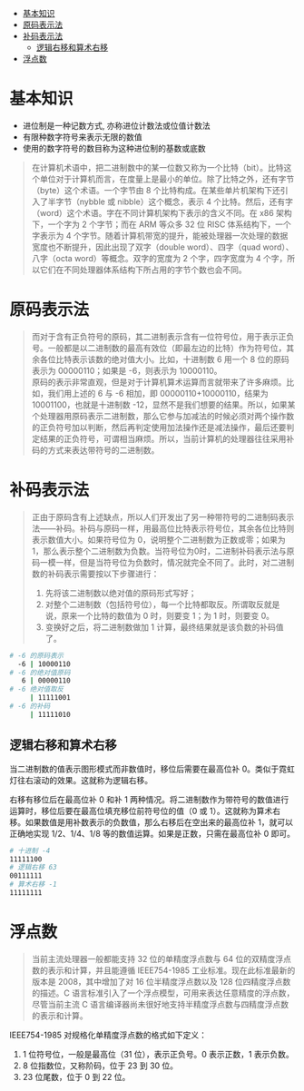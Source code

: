<!-- TOC -->

- [基本知识](#基本知识)
- [原码表示法](#原码表示法)
- [补码表示法](#补码表示法)
    - [逻辑右移和算术右移](#逻辑右移和算术右移)
- [浮点数](#浮点数)

<!-- /TOC -->

# 基本知识

- 进位制是一种记数方式, 亦称进位计数法或位值计数法
- 有限种数字符号来表示无限的数值
- 使用的数字符号的数目称为这种进位制的基数或底数

> 在计算机术语中，把二进制数中的某一位数又称为一个比特（bit）。比特这个单位对于计算机而言，在度量上是最小的单位。除了比特之外，还有字节（byte）这个术语。一个字节由 8 个比特构成。在某些单片机架构下还引入了半字节（nybble 或 nibble）这个概念，表示 4 个比特。然后，还有字（word）这个术语。字在不同计算机架构下表示的含义不同。在 x86 架构下，一个字为 2 个字节；而在 ARM 等众多 32 位 RISC 体系结构下，一个字表示为 4 个字节。随着计算机带宽的提升，能被处理器一次处理的数据宽度也不断提升，因此出现了双字（double word）、四字（quad word）、八字（octa word）等概念。双字的宽度为 2 个字，四字宽度为 4 个字，所以它们在不同处理器体系结构下所占用的字节个数也会不同。

# 原码表示法

> 而对于含有正负符号的原码，其二进制表示含有一位符号位，用于表示正负号。一般都是以二进制数的最高有效位（即最左边的比特）作为符号位，其余各位比特表示该数的绝对值大小。比如，十进制数 6 用一个 8 位的原码表示为 00000110；如果是 -6，则表示为 10000110。<br>
> 原码的表示非常直观，但是对于计算机算术运算而言就带来了许多麻烦。比如，我们用上述的 6 与 -6 相加，即 00000110+10000110，结果为 10001100，也就是十进制数 -12，显然不是我们想要的结果。所以，如果某个处理器用原码表示二进制数，那么它参与加减法的时候必须对两个操作数的正负符号加以判断，然后再判定使用加法操作还是减法操作，最后还要判定结果的正负符号，可谓相当麻烦。所以，当前计算机的处理器往往采用补码的方式来表达带符号的二进制数。

# 补码表示法

> 正由于原码含有上述缺点，所以人们开发出了另一种带符号的二进制码表示法——补码。补码与原码一样，用最高位比特表示符号位，其余各位比特则表示数值大小。如果符号位为 0，说明整个二进制数为正数或零；如果为 1，那么表示整个二进制数为负数。当符号位为0时，二进制补码表示法与原码一模一样，但是当符号位为负数时，情况就完全不同了。此时，对二进制数的补码表示需要按以下步骤进行：
> 1. 先将该二进制数以绝对值的原码形式写好；
> 2. 对整个二进制数（包括符号位），每一个比特都取反。所谓取反就是说，原来一个比特的数值为 0 时，则要变 1；为 1 时，则要变 0。
> 3. 变换好之后，将二进制数做加 1 计算，最终结果就是该负数的补码值了。<br>

```sh
# -6 的原码表示
  -6 | 10000110
# -6 的绝对值原码
   6 | 00000110
# -6 绝对值取反
     | 11111001
# -6 的补码
     | 11111010
```

## 逻辑右移和算术右移

当二进制数的值表示图形模式而非数值时，移位后需要在最高位补 0。类似于霓虹灯往右滚动的效果。这就称为逻辑右移。

右移有移位后在最高位补 0 和补 1 两种情况。将二进制数作为带符号的数值进行运算时，移位后要在最高位填充移位前符号位的值（0 或 1）。这就称为算术右移。如果数值是用补数表示的负数值，那么右移后在空出来的最高位补 1，就可以正确地实现 1/2、1/4、1/8 等的数值运算。如果是正数，只需在最高位补 0 即可。

```sh
# 十进制 -4
11111100
# 逻辑右移 63
00111111
# 算术右移 -1
11111111
```

# 浮点数

> 当前主流处理器一般都能支持 32 位的单精度浮点数与 64 位的双精度浮点数的表示和计算，并且能遵循 IEEE754-1985 工业标准。现在此标准最新的版本是 2008，其中增加了对 16 位半精度浮点数以及 128 位四精度浮点数的描述。C 语言标准引入了一个浮点模型，可用来表达任意精度的浮点数，尽管当前主流 C 语言编译器尚未很好地支持半精度浮点数与四精度浮点数的表示和计算。<br>

IEEE754-1985 对规格化单精度浮点数的格式如下定义：
1. 1 位符号位，一般是最高位（31 位），表示正负号。0 表示正数，1 表示负数。
2. 8 位指数位，又称阶码，位于 23 到 30 位。
3. 23 位尾数，位于 0 到 22 位。
